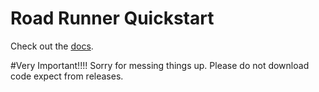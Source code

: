 # Road Runner Quickstart
Check out the [docs](https://rr.brott.dev/docs/v1-0/tuning/).

#Very Important!!!!
Sorry for messing things up. 
Please do not download code expect from releases.
